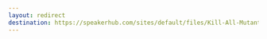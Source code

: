 ```yaml
---
layout: redirect
destination: https://speakerhub.com/sites/default/files/Kill-All-Mutants-Heapcon-2024.pdf
---
```


